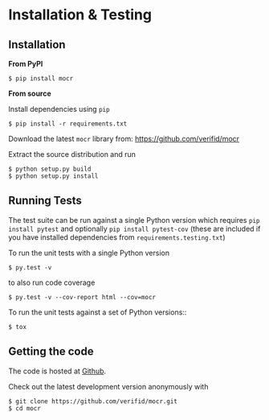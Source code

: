 # Installation & Testing

## Installation

**From PyPI**

    $ pip install mocr

**From source**

Install dependencies using `pip`

```console
$ pip install -r requirements.txt
```

Download the latest `mocr` library from: https://github.com/verifid/mocr

Extract the source distribution and run

```console
$ python setup.py build
$ python setup.py install
```

## Running Tests

The test suite can be run against a single Python version which requires `pip install pytest` and optionally `pip install pytest-cov` (these are included if you have installed dependencies from `requirements.testing.txt`)

To run the unit tests with a single Python version

```console
$ py.test -v
```

to also run code coverage

```console
$ py.test -v --cov-report html --cov=mocr
```

To run the unit tests against a set of Python versions::

```console
$ tox
```

## Getting the code

The code is hosted at [Github](https://github.com/verifid/mocr).

Check out the latest development version anonymously with

```console
$ git clone https://github.com/verifid/mocr.git
$ cd mocr
```
